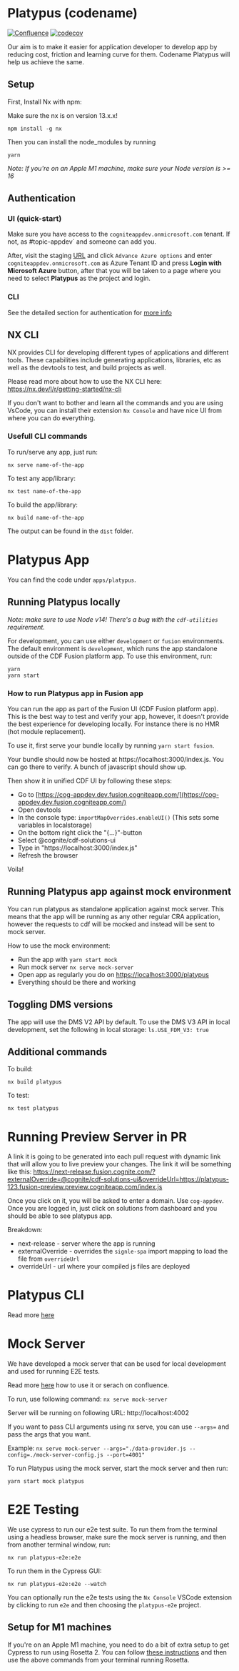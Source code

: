 # Platypus (codename)

[![Confluence](https://img.shields.io/badge/Confluence-blue)](https://cog.link/devx)
[![codecov](https://codecov.io/gh/cognitedata/platypus/branch/master/graph/badge.svg?token=ClP7PLfMI8)](https://codecov.io/gh/cognitedata/platypus)

Our aim is to make it easier for application developer to develop app by reducing cost, friction and learning curve for them. Codename Platypus will help us achieve the same.

## Setup

First, Install Nx with npm:

Make sure the nx is on version 13.x.x!

```
npm install -g nx
```

Then you can install the node_modules by running

```
yarn
```

_Note: If you're on an Apple M1 machine, make sure your Node version is >= 16_

## Authentication

### UI (quick-start)

Make sure you have access to the `cogniteappdev.onmicrosoft.com` tenant. If not, as #topic-appdev` and someone can add you.

After, visit the staging [URL](http://platypus.staging.cogniteapp.com) and click `Advance Azure options` and enter `cogniteappdev.onmicrosoft.com` as Azure Tenant ID and press **Login with Microsoft Azure** button, after that you will be taken to a page where you need to select **Platypus** as the project and login.

### CLI

See the detailed section for authentication for [more info](./apps/platypus-cdf-cli/LOGIN.md)

## NX CLI

NX provides CLI for developing different types of applications and different tools. These capabilities include generating applications, libraries, etc as well as the devtools to test, and build projects as well.

Please read more about how to use the NX CLI here:
https://nx.dev/l/r/getting-started/nx-cli

If you don't want to bother and learn all the commands and you are using VsCode, you can install their extension `Nx Console` and have nice UI from where you can do everything.

### Usefull CLI commands

To run/serve any app, just run:

`nx serve name-of-the-app`

To test any app/library:

`nx test name-of-the-app`

To build the app/library:

`nx build name-of-the-app`

The output can be found in the `dist` folder.

# Platypus App

You can find the code under `apps/platypus`.

## Running Platypus locally

*Note: make sure to use Node v14! There's a bug with the `cdf-utilities` requirement.*

For development, you can use either `development` or `fusion` environments. The default environment is `development`, which runs the app standalone outside of the CDF Fusion platform app. To use this environment, run:

```
yarn
yarn start
```

### How to run Platypus app in Fusion app

You can run the app as part of the Fusion UI (CDF Fusion platform app). This is the best way to test and verify your app, however, it doesn't provide the best experience for developing locally. For instance there is no HMR (hot module replacement).

To use it, first serve your bundle locally by running `yarn start fusion`.

Your bundle should now be hosted at https://localhost:3000/index.js. You can go there to verify. A bunch of javascript should show up.

Then show it in unified CDF UI by following these steps:

* Go to [https://cog-appdev.dev.fusion.cogniteapp.com/](https://cog-appdev.dev.fusion.cogniteapp.com/)
* Open devtools
* In the console type: `importMapOverrides.enableUI()` (This sets some variables in localstorage)
* On the bottom right click the "{...}"-button
* Select @cognite/cdf-solutions-ui
* Type in "https://localhost:3000/index.js"
* Refresh the browser

Voila!

## Running Platypus app against mock environment

You can run platypus as standalone application against mock server. This means that the app will be running as any other regular CRA application, however the requests to cdf will be mocked and instead will be sent to mock server.

How to use the mock environment:

- Run the app with `yarn start mock`
- Run mock server `nx serve mock-server`
- Open app as regularly you do on [https://localhost:3000/platypus](https://localhost:3000/platypus)
- Everything should be there and working

## Toggling DMS versions

The app will use the DMS V2 API by default. To use the DMS V3 API in local development, set the following in local storage: `ls.USE_FDM_V3: true`

## Additional commands

To build:

`nx build platypus`

To test:

`nx test platypus`

# Running Preview Server in PR

A link it is going to be generated into each pull request with dynamic link that will allow you to live preview your changes.
The link it will be something like this:
https://next-release.fusion.cognite.com/?externalOverride=@cognite/cdf-solutions-ui&overrideUrl=https://platypus-123.fusion-preview.preview.cogniteapp.com/index.js

Once you click on it, you will be asked to enter a domain. Use `cog-appdev`.
Once you are logged in, just click on solutions from dashboard and you should be able to see platypus app.

Breakdown:

- next-release - server where the app is running
- externalOverride - overrides the `signle-spa` import mapping to load the file from `overrideUrl`
- overrideUrl - url where your compiled js files are deployed

# Platypus CLI

Read more [here](./apps/platypus-cdf-cli/README.md)

# Mock Server

We have developed a mock server that can be used for local development and used for running E2E tests.

Read more [here](./apps/mock-server/README.md) how to use it or serach on confluence.

To run, use following command:
`nx serve mock-server`

Server will be running on following URL: http://localhost:4002

If you want to pass CLI arguments using nx serve, you can use `--args=` and pass the args that you want.

Example:
`nx serve mock-server --args="./data-provider.js --config=./mock-server-config.js --port=4001"`

To run Platypus using the mock server, start the mock server and then run:

`yarn start mock platypus`

# E2E Testing

We use cypress to run our e2e test suite. To run them from the terminal using a headless browser, make sure the mock server is running, and then from another terminal window, run:

`nx run platypus-e2e:e2e`

To run them in the Cypress GUI:

`nx run platypus-e2e:e2e --watch`

You can optionally run the e2e tests using the `Nx Console` VSCode extension by clicking to run `e2e` and then choosing the `platypus-e2e` project.

## Setup for M1 machines

If you're on an Apple M1 machine, you need to do a bit of extra setup to get Cypress to run using Rosetta 2. You can follow [these instructions](https://www.cypress.io/blog/2021/01/20/running-cypress-on-the-apple-m1-silicon-arm-architecture-using-rosetta-2/) and then use the above commands from your terminal running Rosetta.
